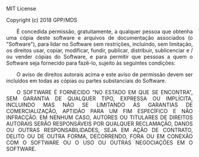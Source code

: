 MIT License

Copyright (c) 2018 GPP/MDS

<p align="justify">&emsp;&emsp;É concedida permissão, gratuitamente, a qualquer pessoa que obtenha uma cópia
deste software e arquivos de documentação associados (o "Software"), para lidar
no Software sem restrições, incluindo, sem limitação, os direitos
usar, copiar, modificar, fundir, publicar, distribuir, sublicenciar e / ou vender
cópias do Software, e para permitir que pessoas a quem o Software seja
fornecido para fazê-lo, sujeito às seguintes condições:</p>

<p align="justify">&emsp;&emsp;O aviso de direitos autorais acima e este aviso de permissão devem ser incluídos em todas as cópias ou partes substanciais do Software.</p>

<p align="justify">&emsp;&emsp;O SOFTWARE É FORNECIDO "NO ESTADO EM QUE SE ENCONTRA", SEM GARANTIA DE QUALQUER TIPO, EXPRESSA OU IMPLÍCITA, INCLUINDO MAS NÃO SE LIMITANDO ÀS GARANTIAS DE COMERCIALIZAÇÃO, APTIDÃO PARA UM FIM ESPECÍFICO E NÃO INFRACÇÃO. EM NENHUM CASO, AUTORES OU TITULARES DE DIREITOS AUTORAIS SERÃO RESPONSÁVEIS POR QUALQUER RECLAMAÇÃO, DANOS OU OUTRAS RESPONSABILIDADES, SEJA EM AÇÃO DE CONTRATO, DELITO OU DE OUTRA FORMA, DECORRENDO,
FORA OU EM CONEXÃO COM O SOFTWARE OU O USO OU OUTRAS NEGOCIAÇÕES EM
O SOFTWARE. </p>
